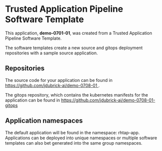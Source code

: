 # Trusted Application Pipeline Software Template

This application, **demo-0701-01**, was created from a Trusted Application Pipeline Software Template.

The software templates create a new source and gitops deployment repositories with a sample source application. 

## Repositories

The source code for your application can be found in [https://github.com/jdubrick-ai/demo-0708-01 ](https://github.com/jdubrick-ai/demo-0708-01 ).
 
The gitops repository, which contains the kubernetes manifests for the application can be found in 
[https://github.com/jdubrick-ai/demo-0708-01-gitops ](https://github.com/jdubrick-ai/demo-0708-01-gitops ) 

## Application namespaces 

The default application will be found in the namespace: rhtap-app. Applications can be deployed into unique namespaces or multiple software templates can also bet generated into the same group namespaces.  